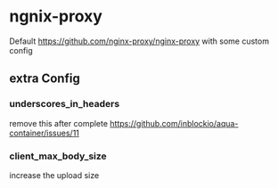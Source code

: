 # ngnix-proxy
Default https://github.com/nginx-proxy/nginx-proxy with some custom config

## extra Config
### underscores_in_headers
remove this after complete https://github.com/inblockio/aqua-container/issues/11

### client_max_body_size
increase the upload size
